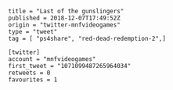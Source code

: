 ```
title = "Last of the gunslingers"
published = 2018-12-07T17:49:52Z
origin = "twitter-mnfvideogames"
type = "tweet"
tag = [ "ps4share", "red-dead-redemption-2",]

[twitter]
account = "mnfvideogames"
first_tweet = "1071099487265964034"
retweets = 0
favourites = 1
```

<p class='image'><img src='https://mnf.m17s.net/2018/12/07/Dt1PTlYX4AMmIj7.jpg' alt=''></p>

